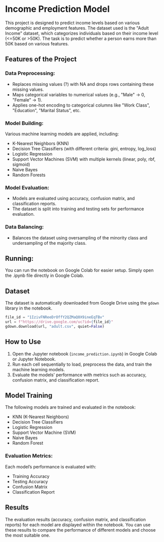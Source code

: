 # Income Prediction Model

This project is designed to predict income levels based on various demographic and employment features. The dataset used is the "Adult Income" dataset, which categorizes individuals based on their income level (<=50K or >50K). The task is to predict whether a person earns more than 50K based on various features.

## Features of the Project

### Data Preprocessing:
- Replaces missing values (?) with NA and drops rows containing these missing values.
- Maps categorical variables to numerical values (e.g., "Male" → 0, "Female" → 1).
- Applies one-hot encoding to categorical columns like "Work Class", "Education", "Marital Status", etc.

### Model Building:
Various machine learning models are applied, including:
- K-Nearest Neighbors (KNN)
- Decision Tree Classifiers (with different criteria: gini, entropy, log_loss)
- Logistic Regression
- Support Vector Machines (SVM) with multiple kernels (linear, poly, rbf, sigmoid)
- Naive Bayes
- Random Forests

### Model Evaluation:
- Models are evaluated using accuracy, confusion matrix, and classification reports.
- The dataset is split into training and testing sets for performance evaluation.

### Data Balancing:
- Balances the dataset using oversampling of the minority class and undersampling of the majority class.

## Running:
You can run the notebook on Google Colab for easier setup. Simply open the .ipynb file directly in Google Colab.

## Dataset

The dataset is automatically downloaded from Google Drive using the `gdown` library in the notebook.

```python
file_id = "1IzivFNReeDrOffY2QZMaQ0X9ineEqTBv"
url = f"https://drive.google.com/uc?id={file_id}"
gdown.download(url, "adult.csv", quiet=False)
```

## How to Use

1. Open the Jupyter notebook (`income_prediction.ipynb`) in Google Colab or Jupyter Notebook.
2. Run each cell sequentially to load, preprocess the data, and train the machine learning models.
3. Evaluate the models' performance with metrics such as accuracy, confusion matrix, and classification report.

## Model Training

The following models are trained and evaluated in the notebook:

- KNN (K-Nearest Neighbors)
- Decision Tree Classifiers
- Logistic Regression
- Support Vector Machine (SVM)
- Naive Bayes
- Random Forest

### Evaluation Metrics:
Each model’s performance is evaluated with:
- Training Accuracy
- Testing Accuracy
- Confusion Matrix
- Classification Report

## Results

The evaluation results (accuracy, confusion matrix, and classification reports) for each model are displayed within the notebook. You can use these results to compare the performance of different models and choose the most suitable one.
